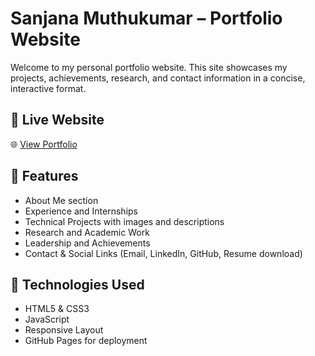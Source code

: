 # Sanjana Muthukumar – Portfolio Website

Welcome to my personal portfolio website. This site showcases my projects, achievements, research, and contact information in a concise, interactive format.

## 🔗 Live Website

🌐 [View Portfolio](https://sanjana-muthukumar-portfolio-websit.vercel.app/)

## 📁 Features

- About Me section
- Experience and Internships
- Technical Projects with images and descriptions
- Research and Academic Work  
- Leadership and Achievements 
- Contact & Social Links (Email, LinkedIn, GitHub, Resume download)

## 🚀 Technologies Used

- HTML5 & CSS3  
- JavaScript  
- Responsive Layout  
- GitHub Pages for deployment

